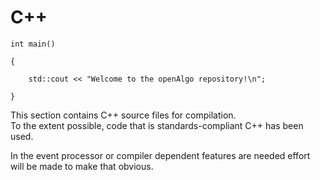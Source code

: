 # C++ #

	int main()

	{

		std::cout << "Welcome to the openAlgo repository!\n";

	}

This section contains C++ source files for compilation.    
To the extent possible, code that is standards-compliant C++ has been used.

In the event processor or compiler dependent features are needed effort will be made to make that obvious.
